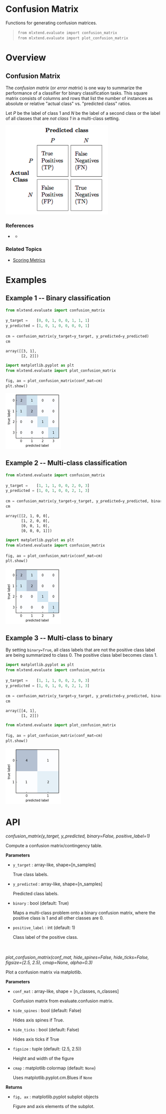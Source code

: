 # Confusion Matrix

Functions for generating confusion matrices.

> `from mlxtend.evaluate import confusion_matrix`    
> `from mlxtend.evaluate import plot_confusion_matrix`

# Overview

## Confusion Matrix

The *confusion matrix* (or *error matrix*) is one way to summarize the performance of a classifier for binary classification tasks. This square matrix consists of columns and rows that list the number of instances as absolute or relative "actual class" vs. "predicted class" ratios.


Let $P$ be the label of class 1 and $N$ be the label of a second class or the label of all classes that are *not class 1* in a multi-class setting.

![](./confusion_matrix_files/confusion_matrix_1.png)

### References

- -

### Related Topics

- [Scoring Metrics](./scoring)

# Examples

## Example 1 -- Binary classification


```python
from mlxtend.evaluate import confusion_matrix

y_target =    [0, 0, 1, 0, 0, 1, 1, 1]
y_predicted = [1, 0, 1, 0, 0, 0, 0, 1]

cm = confusion_matrix(y_target=y_target, y_predicted=y_predicted)
cm
```




    array([[3, 1],
           [2, 2]])




```python
import matplotlib.pyplot as plt
from mlxtend.evaluate import plot_confusion_matrix

fig, ax = plot_confusion_matrix(conf_mat=cm)
plt.show()
```


![png](confusion_matrix_files/confusion_matrix_15_0.png)


## Example 2 -- Multi-class classification


```python
from mlxtend.evaluate import confusion_matrix

y_target =    [1, 1, 1, 0, 0, 2, 0, 3]
y_predicted = [1, 0, 1, 0, 0, 2, 1, 3]

cm = confusion_matrix(y_target=y_target, y_predicted=y_predicted, binary=False)
cm
```




    array([[2, 1, 0, 0],
           [1, 2, 0, 0],
           [0, 0, 1, 0],
           [0, 0, 0, 1]])




```python
import matplotlib.pyplot as plt
from mlxtend.evaluate import confusion_matrix

fig, ax = plot_confusion_matrix(conf_mat=cm)
plt.show()
```


![png](confusion_matrix_files/confusion_matrix_18_0.png)


## Example 3 -- Multi-class to binary

By setting `binary=True`, all class labels that are not the positive class label are being summarized to class 0. The positive class label becomes class 1.


```python
import matplotlib.pyplot as plt
from mlxtend.evaluate import confusion_matrix

y_target =    [1, 1, 1, 0, 0, 2, 0, 3]
y_predicted = [1, 0, 1, 0, 0, 2, 1, 3]

cm = confusion_matrix(y_target=y_target, y_predicted=y_predicted, binary=True, positive_label=1)
cm
```




    array([[4, 1],
           [1, 2]])




```python
from mlxtend.evaluate import plot_confusion_matrix

fig, ax = plot_confusion_matrix(conf_mat=cm)
plt.show()
```


![png](confusion_matrix_files/confusion_matrix_22_0.png)


# API


*confusion_matrix(y_target, y_predicted, binary=False, positive_label=1)*

Compute a confusion matrix/contingency table.

**Parameters**

- `y_target` : array-like, shape=[n_samples]

    True class labels.

- `y_predicted` : array-like, shape=[n_samples]

    Predicted class labels.

- `binary` : bool (default: True)

    Maps a multi-class problem onto a
    binary confusion matrix, where
    the positive class is 1 and
    all other classes are 0.

- `positive_label` : int (default: 1)

    Class label of the positive class.

<br><br>
*plot_confusion_matrix(conf_mat, hide_spines=False, hide_ticks=False, figsize=(2.5, 2.5), cmap=None, alpha=0.3)*

Plot a confusion matrix via matplotlib.

**Parameters**

- `conf_mat` : array-like, shape = [n_classes, n_classes]

    Confusion matrix from evaluate.confusion matrix.

- `hide_spines` : bool (default: False)

    Hides axis spines if True.

- `hide_ticks` : bool (default: False)

    Hides axis ticks if True

- `figsize` : tuple (default: (2.5, 2.5))

    Height and width of the figure

- `cmap` : matplotlib colormap (default: `None`)

    Uses matplotlib.pyplot.cm.Blues if `None`

**Returns**

- `fig, ax` : matplotlib.pyplot subplot objects

    Figure and axis elements of the subplot.


